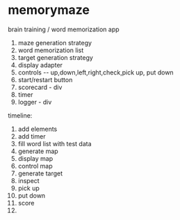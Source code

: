 # memorymaze

brain training / word memorization app

1) maze generation strategy
2) word memorization list
3) target generation strategy
4) display adapter
5) controls -- up,down,left,right,check,pick up, put down
6) start/restart button
7) scorecard - div
8) timer
9) logger - div

timeline:
1) add elements
2) add timer
3) fill word list with test data
4) generate map
5) display map
6) control map
7) generate target
8) inspect
9) pick up
10) put down
11) score
12) 


